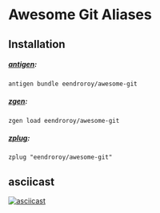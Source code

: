 # Awesome Git Aliases

## Installation

##### [antigen](https://github.com/zsh-users/antigen):

    antigen bundle eendroroy/awesome-git

##### [zgen](https://github.com/tarjoilija/zgen):

    zgen load eendroroy/awesome-git

##### [zplug](https://github.com/zplug/zplug):

    zplug "eendroroy/awesome-git"

## asciicast
[![asciicast](http://asciinema.org/a/134640.png)](https://asciinema.org/a/134640)
